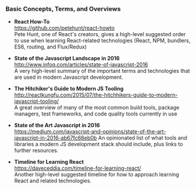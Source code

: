 ### Basic Concepts, Terms, and Overviews

- **React How-To**  
  https://github.com/petehunt/react-howto  
  Pete Hunt, one of React's creators, gives a high-level suggested order to use when learning React-related technologies (React, NPM, bundlers, ES6, routing, and Flux/Redux)
  
- **State of the Javascript Landscape in 2016**  
  http://www.infoq.com/articles/state-of-javascript-2016  
  A very high-level summary of the important terms and technologies that are used in modern Javascript development.
  
- **The Hitchiker's Guide to Modern JS Tooling**  
  http://reactkungfu.com/2015/07/the-hitchhikers-guide-to-modern-javascript-tooling/  
  A great overview of many of the most common build tools, package managers, test frameworks, and code quality tools currently in use
  
- **State of the Art Javascript in 2016**  
  https://medium.com/javascript-and-opinions/state-of-the-art-javascript-in-2016-ab67fc68eb0b
  An opinionated list of what tools and libraries a modern JS development stack should include, plus links to further resources.
  
- **Timeline for Learning React**  
  https://daveceddia.com/timeline-for-learning-react/  
  Another high-level suggested timeline for how to approach learning React and related technologies.